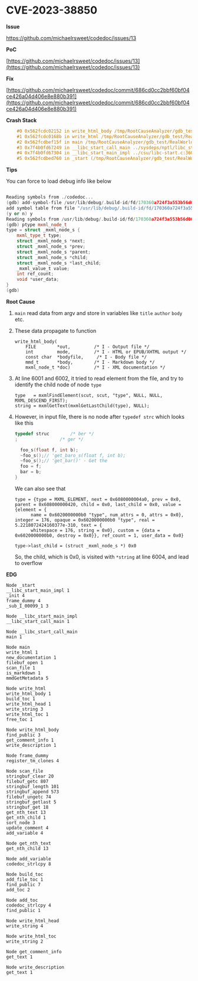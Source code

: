 # CVE-2023-38850

**Issue**

https://github.com/michaelrsweet/codedoc/issues/13

**PoC**

[https://github.com/michaelrsweet/codedoc/issues/13](https://github.com/michaelrsweet/codedoc/issues/13)

**Fix**

[https://github.com/michaelrsweet/codedoc/commit/686cd0cc2bbf60bf04ce426a04d406e8e880b391](https://github.com/michaelrsweet/codedoc/commit/686cd0cc2bbf60bf04ce426a04d406e8e880b391)

**Crash Stack**

```cpp
    #0 0x562fcdc02152 in write_html_body /tmp/RootCauseAnalyzer/gdb_test/RealWorldTest/CVE-2023-38850/codedoc-3.6/codedoc.c:6004
    #1 0x562fcdc0168b in write_html /tmp/RootCauseAnalyzer/gdb_test/RealWorldTest/CVE-2023-38850/codedoc-3.6/codedoc.c:5829
    #2 0x562fcdbef15f in main /tmp/RootCauseAnalyzer/gdb_test/RealWorldTest/CVE-2023-38850/codedoc-3.6/codedoc.c:628
    #3 0x7f4b0fd67249 in __libc_start_call_main ../sysdeps/nptl/libc_start_call_main.h:58
    #4 0x7f4b0fd67304 in __libc_start_main_impl ../csu/libc-start.c:360
    #5 0x562fcdbed760 in _start (/tmp/RootCauseAnalyzer/gdb_test/RealWorldTest/CVE-2023-38850/codedoc-3.6/codedoc+0xf760)
```



**Tips**

You can force to load debug info  like below

```cpp

Reading symbols from ./codedoc...
(gdb) add-symbol-file /usr/lib/debug/.build-id/fd/170360a724f3a553b56d06ece7b5da9a3f0834.debug
add symbol table from file "/usr/lib/debug/.build-id/fd/170360a724f3a553b56d06ece7b5da9a3f0834.debug"
(y or n) y
Reading symbols from /usr/lib/debug/.build-id/fd/170360a724f3a553b56d06ece7b5da9a3f0834.debug...
(gdb) ptype mxml_node_t
type = struct _mxml_node_s {
    mxml_type_t type;
    struct _mxml_node_s *next;
    struct _mxml_node_s *prev;
    struct _mxml_node_s *parent;
    struct _mxml_node_s *child;
    struct _mxml_node_s *last_child;
    _mxml_value_t value;
    int ref_count;
    void *user_data;
}
(gdb)
```

**Root Cause**

1. `main` read data from argv and store in variables like `title` `author` `body` etc.

2. These data propagate to function 

   ```
   write_html_body(
       FILE        *out,         /* I - Output file */
       int         mode,         /* I - HTML or EPUB/XHTML output */
       const char  *bodyfile,     /* I - Body file */
       mmd_t       *body,        /* I - Markdown body */
       mxml_node_t *doc)         /* I - XML documentation */
   ```

3. At line 6001 and 6002, it tried to read element from the file, and try to identify the child node of node `type`

   ```
   type   = mxmlFindElement(scut, scut, "type", NULL, NULL, MXML_DESCEND_FIRST);
   string = mxmlGetText(mxmlGetLastChild(type), NULL);
   ```

4. However, in input file, there is no node after `typedef strc` which looks like this

   ```c
   typedef struc		/* ber */
   ;				/* ger */
   
     foo_s(float f, int b);
     ~foo_s();// 'get_baro_s(float f, int b);
     ~foo_s();// 'get_bar()' - Get the 
     foo = f;
     bar = b;
   }
   
   ```

   We can also see that

   ```
   type = {type = MXML_ELEMENT, next = 0x6080000004a0, prev = 0x0, parent = 0x608000000420, child = 0x0, last_child = 0x0, value = {element = {
         name = 0x6020000000b0 "type", num_attrs = 0, attrs = 0x0}, integer = 176, opaque = 0x6020000000b0 "type", real = 5.2218072424160377e-310, text = {
         whitespace = 176, string = 0x0}, custom = {data = 0x6020000000b0, destroy = 0x0}}, ref_count = 1, user_data = 0x0}
         
   type->last_child = (struct _mxml_node_s *) 0x0
   ```

   So, the child, which is 0x0, is visited with `*string` at line 6004, and lead to overflow

**EDG**

```
Node _start
__libc_start_main_impl 1
_init 4
frame_dummy 4
_sub_I_00099_1 3

Node __libc_start_main_impl
__libc_start_call_main 1

Node __libc_start_call_main
main 1

Node main
write_html 1
new_documentation 1
filebuf_open 1
scan_file 1
is_markdown 1
mmdGetMetadata 5

Node write_html
write_html_body 1
build_toc 1
write_html_head 1
write_string 3
write_html_toc 1
free_toc 1

Node write_html_body
find_public 3
get_comment_info 1
write_description 1

Node frame_dummy
register_tm_clones 4

Node scan_file
stringbuf_clear 20
filebuf_getc 807
stringbuf_length 101
stringbuf_append 573
filebuf_ungetc 74
stringbuf_getlast 5
stringbuf_get 18
get_nth_text 13
get_nth_child 1
sort_node 3
update_comment 4
add_variable 4

Node get_nth_text
get_nth_child 13

Node add_variable
codedoc_strlcpy 8

Node build_toc
add_file_toc 1
find_public 7
add_toc 2

Node add_toc
codedoc_strlcpy 4
find_public 1

Node write_html_head
write_string 4

Node write_html_toc
write_string 2

Node get_comment_info
get_text 1

Node write_description
get_text 1
```

